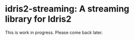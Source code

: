 # idris2-streaming: A streaming library for Idris2

This is work in progress. Please come back later.

